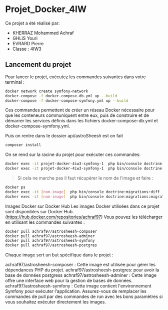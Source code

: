 # Projet_Docker_4IW

Ce projet a été réalisé par:

- KHERRAZ Mohammed Achraf
- GHLIS Youri
- EVRARD Pierre
- Classe : 4IW3

## Lancement du projet

Pour lancer le projet, exécutez les commandes suivantes dans votre terminal :

```bash
docker network create symfony-network
docker-compose -f docker-compose-db.yml up --build
docker-compose -f docker-compose-symfony.yml up --build
````
Ces commandes permettent de créer un réseau Docker nécessaire pour que les conteneurs communiquent entre eux, puis de construire et de démarrer les services définis dans les fichiers docker-compose-db.yml et docker-compose-symfony.yml.

Puis on rentre dans le dossier api/astroSheesh est on fait 
```bash
composer install
````

On se rend sur la racine du projet pour exécuter ces commandes:
```bash
docker exec -it projet-docker-4iw3-symfony-1  php bin/console doctrine:migrations:diff
docker exec -it projet-docker-4iw3-symfony-1  php bin/console doctrine:migrations:migrate
````
 > Si cela ne marche pas il faut récupérer le nom de l'image et faire :
 ```bash
docker ps
docker exec -it [nom-image]  php bin/console doctrine:migrations:diff
docker exec -it [nom-image]  php bin/console doctrine:migrations:migrate
````

Images Docker sur Docker Hub
Les images Docker utilisées dans ce projet sont disponibles sur Docker Hub. (https://hub.docker.com/repositories/achraf97) Vous pouvez les télécharger en utilisant les commandes suivantes :

```bash
docker pull achraf97/astrosheesh-composer
docker pull achraf97/astrosheesh-adminer
docker pull achraf97/astrosheesh-symfony
docker pull achraf97/astrosheesh-postgres
````
Chaque image sert un but spécifique dans le projet :

achraf97/astrosheesh-composer : Cette image est utilisée pour gérer les dépendances PHP du projet.
achraf97/astrosheesh-postgres: pour avoir la base de données postgress
achraf97/astrosheesh-adminer : Cette image offre une interface web pour la gestion de bases de données.
achraf97/astrosheesh-symfony : Cette image contient l'environnement Symfony pour exécuter l'application.
Assurez-vous de remplacer les commandes de pull par des commandes de run avec les bons paramètres si vous souhaitez exécuter directement les images.
